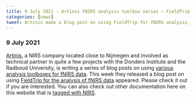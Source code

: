 ```yaml
---
title: 9 July 2021 - Artinis fNIRS analysis toolbox series – FieldTrip
categories: [news]
tweet: Artinis made a blog post on using FieldTrip for fNIRS analysis, see https://www.artinis.com/blogpost-all/2021/fnirs-analysis-toolbox-series-fieldtrip
---
```


### 9 July 2021

[Artinis](https://www.artinis.com), a NIRS company located close to Nijmegen and involved as technical partner in quite a few projects with the Donders Institute and the Radboud University, is writing a series of blog posts on using [various analysis toolboxes for fNIRS data](https://www.artinis.com/blogpost-all/2021/fnirs-analysis-toolboxes-introduction). This week they released a blog post on using [FieldTrip for the analysis of fNIRS data](https://www.artinis.com/blogpost-all/2021/fnirs-analysis-toolbox-series-fieldtrip) appeared. Please check it out if you are interested. You can also check out other documentation here on this website that is [tagged with NIRS](/tag/nirs).
